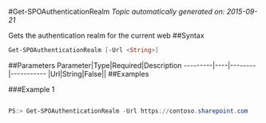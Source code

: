#Get-SPOAuthenticationRealm
*Topic automatically generated on: 2015-09-21*

Gets the authentication realm for the current web
##Syntax
```powershell
Get-SPOAuthenticationRealm [-Url <String>]
```


##Parameters
Parameter|Type|Required|Description
---------|----|--------|-----------
|Url|String|False||
##Examples

###Example 1
```powershell

PS:> Get-SPOAuthenticationRealm -Url https://contoso.sharepoint.com
```

